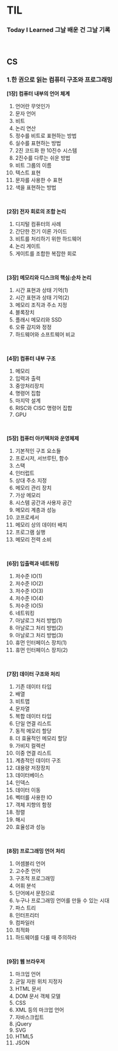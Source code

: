 # TIL
### Today I Learned 그날 배운 건 그날 기록

<br>

## CS
### 1.한 권으로 읽는 컴퓨터 구조와 프로그래밍
<strong>[1장] 컴퓨터 내부의 언어 체계</strong> <br>
01. 언어란 무엇인가 <br>
02. 문자 언어 <br>
03. 비트 <br>
04. 논리 연산 <br>
05. 정수를 비트로 표현하는 방법 <br>
06. 실수를 표현하는 방법 <br>
07. 2진 코드화 한 10진수 시스템 <br>
08. 2진수를 다루는 쉬운 방법 <br>
09. 비트 그룹의 이름 <br>
10. 텍스트 표현 <br>
11. 문자를 사용한 수 표현 <br>
12. 색을 표현하는 방법 <br>

<br>

<strong>[2장] 전자 회로의 조합 논리</strong> <br>
01. 디지털 컴퓨터의 사례 <br>
02. 간단한 전기 이론 가이드 <br>
03. 비트를 처리하기 위한 하드웨어 <br>
04. 논리 게이트 <br>
05. 게이트를 조합한 복잡한 회로 <br>

<br>

<strong>[3장] 메모리와 디스크의 핵심:순차 논리</strong> <br>
01. 시간 표현과 상태 기억(1) <br>
02. 시간 표현과 상태 기억(2) <br>
03. 메모리 조직과 주소 지정 <br>
04. 블록장치 <br>
05. 플래시 메모리와 SSD <br>
06. 오류 감지와 정정 <br>
07. 하드웨어와 소프트웨어 비교 <br>

<br>

<strong>[4장] 컴퓨터 내부 구조</strong> <br>
01. 메모리 <br>
02. 입력과 출력 <br>
03. 중앙처리장치 <br>
04. 명령어 집합 <br>
05. 마지막 설계 <br>
06. RISC와 CISC 명령어 집합 <br>
07. GPU <br>

<br>

<strong>[5장] 컴퓨터 아키텍처와 운영체제</strong> <br>
01. 기본적인 구조 요소들 <br>
02. 프로시저, 서브루틴, 함수 <br>
03. 스택 <br>
04. 인터럽트 <br>
05. 상대 주소 지정 <br>
06. 메모리 관리 장치 <br>
07. 가상 메모리 <br>
08. 시스템 공간과 사용자 공간 <br>
09. 메모리 계층과 성능 <br>
10. 코프로세서 <br>
11. 메모리 상의 데이터 배치 <br>
12. 프로그램 실행 <br>
13. 메모리 전력 소비 <br>

<br>

<strong>[6장] 입출력과 네트워킹</strong> <br>
01. 저수준 IO(1) <br>
02. 저수준 IO(2) <br>
03. 저수준 IO(3) <br>
04. 저수준 IO(4) <br>
05. 저수준 IO(5) <br>
06. 네트워킹 <br>
07. 아날로그 처리 방법(1) <br>
08. 아날로그 처리 방법(2) <br>
09. 아날로그 처리 방법(3) <br>
10. 휴먼 인터페이스 장치(1) <br>
11. 휴먼 인터페이스 장치(2) <br>

<br>

<strong>[7장] 데이터 구조와 처리</strong> <br>
01. 기존 데이터 타입 <br>
02. 배열 <br>
03. 비트맵 <br>
04. 문자열 <br>
05. 복합 데이터 타입 <br>
06. 단일 연결 리스트 <br>
07. 동적 메모리 할당 <br>
08. 더 효율적인 메모리 할당 <br>
09. 가비지 컬렉션 <br>
10. 이중 연결 리스트 <br>
11. 계층적인 데이터 구조 <br>
12. 대용량 저장장치 <br>
13. 데이터베이스 <br>
14. 인덱스 <br>
15. 데이터 이동 <br>
16. 벡터를 사용한 IO <br>
17. 객체 지향의 함정 <br>
18. 정렬 <br>
19. 해시 <br>
20. 효율성과 성능 <br>

 <br>

<strong>[8장] 프로그래밍 언어 처리</strong> <br>
01. 어셈블리 언어 <br>
02. 고수준 언어 <br>
03. 구조적 프로그래밍 <br>
04. 어휘 분석 <br>
05. 단어에서 문장으로 <br>
06. 누구나 프로그래밍 언어를 만들 수 있는 시대 <br>
07. 파스 트리 <br>
08. 인터프리터 <br>
09. 컴파일러 <br>
10. 최적화 <br>
11. 하드웨어를 다룰 때 주의하라 <br>

 <br>

 <strong>[9장] 웹 브라우저</strong> <br>
01. 마크업 언어 <br>
02. 균일 자원 위치 지정자 <br>
03. HTML 문서 <br>
04. DOM 문서 객체 모델 <br>
05. CSS <br>
06. XML 등의 마크업 언어 <br>
07. 자바스크립트 <br>
08. jQuery <br>
09. SVG <br>
10. HTML5 <br>
11. JSON <br>

 <br>